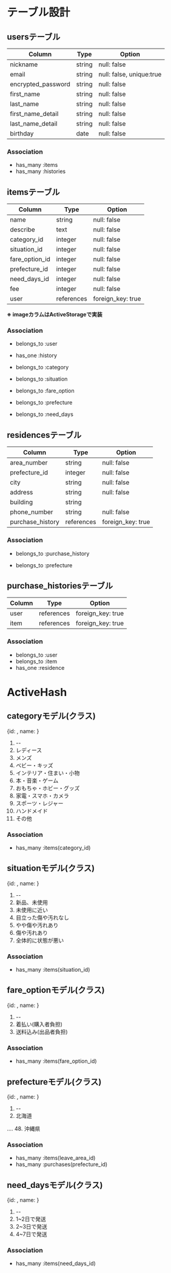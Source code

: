 # テーブル設計

## usersテーブル

| Column             | Type    | Option                   |
| ------------------ | ------- | ------------------------ |
| nickname           | string  | null: false              |
| email              | string  | null: false, unique:true |
| encrypted_password | string  | null: false              |
| first_name         | string  | null: false              |
| last_name          | string  | null: false              |
| first_name_detail  | string  | null: false              |
| last_name_detail   | string  | null: false              |
| birthday           | date    | null: false              |

### Association

- has_many :items
- has_many :histories

## itemsテーブル

| Column         | Type       | Option            |
| -------------- | ---------- | ----------------- |
| name           | string     | null: false       |
| describe       | text       | null: false       |
| category_id    | integer    | null: false       |
| situation_id   | integer    | null: false       |
| fare_option_id | integer    | null: false       |
| prefecture_id  | integer    | null: false       |
| need_days_id   | integer    | null: false       |
| fee            | integer    | null: false       |
| user           | references | foreign_key: true |

**※ imageカラムはActiveStorageで実装**

### Association

- belongs_to :user
- has_one :history

- belongs_to :category
- belongs_to :situation
- belongs_to :fare_option
- belongs_to :prefecture
- belongs_to :need_days

## residencesテーブル

| Column           | Type       | Option            |
| ---------------- | ---------- | ----------------- |
| area_number      | string     | null: false       |
| prefecture_id    | integer    | null: false       |
| city             | string     | null: false       |
| address          | string     | null: false       |
| building         | string     |                   |
| phone_number     | string     | null: false       |
| purchase_history | references | foreign_key: true |

### Association

- belongs_to :purchase_history

- belongs_to :prefecture

## purchase_historiesテーブル

| Column    | Type       | Option            |
| --------- | ---------- | ----------------- |
| user      | references | foreign_key: true |
| item      | references | foreign_key: true |


### Association

- belongs_to :user
- belongs_to :item
- has_one :residence


# ActiveHash

## categoryモデル(クラス)

{id: , name: }

1. --
2. レディース
3. メンズ
4. ベビー・キッズ
5. インテリア・住まい・小物
6. 本・音楽・ゲーム
7. おもちゃ・ホビー・グッズ
8. 家電・スマホ・カメラ
9. スポーツ・レジャー
10. ハンドメイド
11. その他

### Association

- has_many :items(category_id)

## situationモデル(クラス)

{id: , name: }

1. --
2. 新品、未使用
3. 未使用に近い
4. 目立った傷や汚れなし
5. やや傷や汚れあり
6. 傷や汚れあり
7. 全体的に状態が悪い

### Association

- has_many :items(situation_id)

## fare_optionモデル(クラス)

{id: , name: }

1. --
2. 着払い(購入者負担)
3. 送料込み(出品者負担)

### Association

- has_many :items(fare_option_id)

## prefectureモデル(クラス)

{id: , name: }

1. --
2. 北海道

....
48. 沖縄県

### Association

- has_many :items(leave_area_id)
- has_many :purchases(prefecture_id)

## need_daysモデル(クラス)

{id: , name: }

1. --
2. 1~2日で発送
3. 2~3日で発送
4. 4~7日で発送

### Association

- has_many :items(need_days_id)
